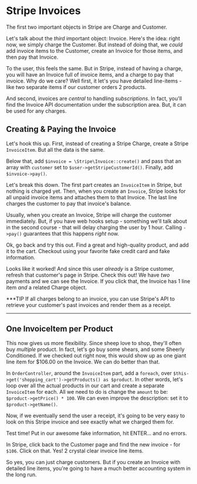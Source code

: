 # Stripe Invoices

The first two important objects in Stripe are Charge and Customer.

Let's talk about the *third* important object: Invoice. Here's the idea: right
now, we simply charge the Customer. But instead of doing that, we *could* add
invoice items to the Customer, create an Invoice for those items, and then pay
that Invoice.

To the user, this feels the same. But in Stripe, instead of having a charge, you
will have an Invoice full of invoice items, and a charge to pay that invoice. Why
do we care? Well first, it let's you have detailed line-items - like two separate
items if our customer orders 2 products.

And second, invoices are *central* to handling *subscriptions*. In fact, you'll find
the Invoice API documentation under the subscription area. But, it can be used for
any charges.

## Creating & Paying the Invoice

Let's hook this up. First, instead of creating a Stripe Charge, create a Stripe
`InvoiceItem`. But all the data is the same.

Below that, add `$invoice = \Stripe\Invoice::create()` and pass that an array with
`customer` set to `$user->getStripeCustomerId()`. Finally, add `$invoice->pay()`.

Let's break this down. The first part creates an `InvoiceItem` in Stripe, but nothing
is charged yet. Then, when you create an `Invoice`, Stripe looks for all unpaid invoice
items and attaches them to that Invoice. The last line charges the customer to pay
that invoice's balance.

Usually, when you create an Invoice, Stripe will charge the customer immediately.
But, if you have web hooks setup - something we'll talk about in the second course -
that will delay charging the user by 1 hour. Calling `->pay()` guarantees that this
happens *right* now.

Ok, go back and try this out. Find a great and high-quality product, and add it to
the cart. Checkout using your favorite fake credit card and fake information.

Looks like it worked! And since this user *already* is a Stripe customer, refresh
that customer's page in Stripe. Check this out! We have *two* payments and we can
see the Invoice. If you click that, the Invoice has 1 line item *and* a related
Charge object.

***TIP
If all charges belong to an invoice, you can use Stripe's API to retrieve your customer's
past invoices and render them as a receipt.
***

## One InvoiceItem per Product

This now gives us more flexibility. Since sheep love to shop, they'll often buy
*multiple* product. In fact, let's go buy some shears, and some Sheerly Conditioned.
If we checked out right now, this would show up as one giant line item for $106.00
on the Invoice. We can do better than that.

In `OrderController`, around the `InvoiceItem` part, add a `foreach`, over
`$this->get('shopping_cart')->getProducts() as $product`. In other words, let's loop
over all the actual products in our cart and create a separate `InvoiceItem` for
each. All we need to do is change the `amount` to be: `$product->getPrice() * 100`.
We can even improve the description: set it to `$product->getName()`.

Now, if we eventually send the user a receipt, it's going to be very easy to look
on this Stripe invoice and see exactly what we charged them for.

Test time! Put in our awesome fake information, hit ENTER... and no errors.

In Stripe, click back to the Customer page and find the new invoice - for `$106`.
Click on that. Yes! 2 crystal clear invoice line items.

So yes, you can just charge customers. But if you create an Invoice with detailed
line items, you're going to have a much better accounting system in the long run.
